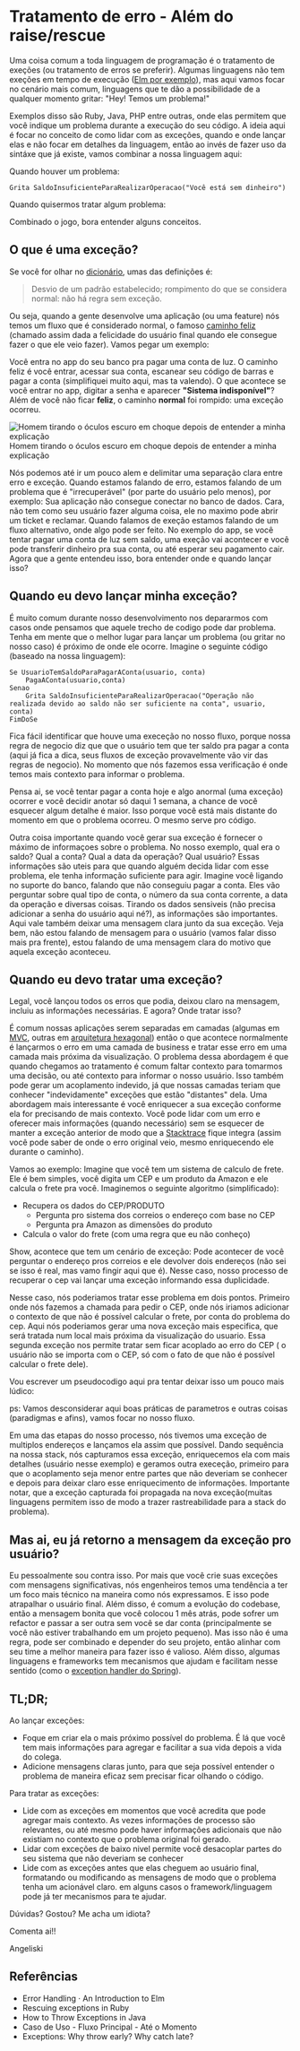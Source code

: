 # Tratamento de erro - Além do raise/rescue

Uma coisa comum a toda linguagem de programação é o tratamento de exeções (ou tratamento de erros se preferir). Algumas linguagens não tem exeções em tempo de execução ([Elm por exemplo](https://guide.elm-lang.org/error_handling/)), mas aqui vamos focar no cenário mais comum, linguagens que te dão a possibilidade de a qualquer momento gritar: "Hey! Temos um problema!"

Exemplos disso são Ruby, Java, PHP entre outras, onde elas permitem que você indique um problema durante a execução do seu código. A ideia aqui é focar no conceito de como lidar com as exceções, quando e onde lançar elas e não focar em detalhes da linguagem, então ao invés de fazer uso da sintáxe que já existe, vamos combinar a nossa linguagem aqui:

Quando houver um problema:

    Grita SaldoInsuficienteParaRealizarOperacao("Você está sem dinheiro")

Quando quisermos tratar algum problema:

Combinado o jogo, bora entender alguns conceitos.

O que é uma exceção?
--------------------

Se você for olhar no [dicionário](https://www.dicio.com.br/excecao/), umas das definições é:

> Desvio de um padrão estabelecido; rompimento do que se considera normal: não há regra sem exceção.

Ou seja, quando a gente desenvolve uma aplicação (ou uma feature) nós temos um fluxo que é considerado normal, o famoso [caminho feliz](https://www.ateomomento.com.br/caso-de-uso-fluxo-principal/) (chamado assim dada a felicidade do usuário final quando ele consegue fazer o que ele veio fazer). Vamos pegar um exemplo:

Você entra no app do seu banco pra pagar uma conta de luz. O caminho feliz é você entrar, acessar sua conta, escanear seu código de barras e pagar a conta (simplifiquei muito aqui, mas ta valendo). O que acontece se você entrar no app, digitar a senha e aparecer **"Sistema indisponível"**? Além de você não ficar **feliz**, o caminho **normal** foi rompido: uma exceção ocorreu.

![Homem tirando o óculos escuro em choque depois de entender a minha explicação](https://cdn.hashnode.com/res/hashnode/image/upload/v1660445709067/m7nqSXJNj.gif)Homem tirando o óculos escuro em choque depois de entender a minha explicação

Nós podemos até ir um pouco alem e delimitar uma separação clara entre erro e exceção. Quando estamos falando de erro, estamos falando de um problema que é "irrecuperável" (por parte do usuário pelo menos), por exemplo: Sua aplicação não consegue conectar no banco de dados. Cara, não tem como seu usuário fazer alguma coisa, ele no maximo pode abrir um ticket e reclamar. Quando falamos de exeção estamos falando de um fluxo alternativo, onde algo pode ser feito. No exemplo do app, se você tentar pagar uma conta de luz sem saldo, uma exeção vai acontecer e você pode transferir dinheiro pra sua conta, ou até esperar seu pagamento cair. Agora que a gente entendeu isso, bora entender onde e quando lançar isso?

Quando eu devo lançar minha exceção?
------------------------------------

É muito comum durante nosso desenvolvimento nos depararmos com casos onde pensamos que aquele trecho de codigo pode dar problema. Tenha em mente que o melhor lugar para lançar um problema (ou gritar no nosso caso) é próximo de onde ele ocorre. Imagine o seguinte código (baseado na nossa linguagem):

    Se UsuarioTemSaldoParaPagarAConta(usuario, conta)
    	PagaAConta(usuario,conta)
    Senao
    	Grita SaldoInsuficienteParaRealizarOperacao("Operação não realizada devido ao saldo não ser suficiente na conta", usuario, conta)
    FimDoSe

Fica fácil identificar que houve uma execeção no nosso fluxo, porque nossa regra de negocio diz que que o usuário tem que ter saldo pra pagar a conta (aqui já fica a dica, seus fluxos de exceção provavelmente vão vir das regras de negocio). No momento que nós fazemos essa verificação é onde temos mais contexto para informar o problema.

Pensa ai, se você tentar pagar a conta hoje e algo anormal (uma exceção) ocorrer e você decidir anotar só daqui 1 semana, a chance de você esquecer algum detalhe é maior. Isso porque você está mais distante do momento em que o problema ocorreu. O mesmo serve pro código.

Outra coisa importante quando você gerar sua exceção é fornecer o máximo de informaçoes sobre o problema. No nosso exemplo, qual era o saldo? Qual a conta? Qual a data da operação? Qual usuário? Essas informações são uteis para que quando alguém decida lidar com esse problema, ele tenha informação suficiente para agir. Imagine você ligando no suporte do banco, falando que não conseguiu pagar a conta. Eles vão perguntar sobre qual tipo de conta, o número da sua conta corrente, a data da operação e diversas coisas. Tirando os dados sensiveis (não precisa adicionar a senha do usuário aqui né?), as informações são importantes. Aqui vale também deixar uma mensagem clara junto da sua exceção. Veja bem, não estou falando de mensagem para o usuário (vamos falar disso mais pra frente), estou falando de uma mensagem clara do motivo que aquela exceção aconteceu.

Quando eu devo tratar uma exceção?
----------------------------------

Legal, você lançou todos os erros que podia, deixou claro na mensagem, incluiu as informações necessárias. E agora? Onde tratar isso?

É comum nossas aplicações serem separadas em camadas (algumas em [MVC](https://tableless.com.br/mvc-afinal-e-o-que/), outras em [arquitetura hexagonal](https://netflixtechblog.com/ready-for-changes-with-hexagonal-architecture-b315ec967749?source=search_post---------0)) então o que acontece normalmente é lançarmos o erro em uma camada de business e tratar esse erro em uma camada mais próxima da visualização. O problema dessa abordagem é que quando chegamos ao tratamento é comum faltar contexto para tomarmos uma decisão, ou até contexto para informar o nosso usuário. Isso também pode gerar um acoplamento indevido, já que nossas camadas teriam que conhecer "indevidamente" exceções que estão "distantes" dela. Uma abordagem mais interessante é você enriquecer a sua exceção conforme ela for precisando de mais contexto. Você pode lidar com um erro e oferecer mais informações (quando necessário) sem se esquecer de manter a exceção anterior de modo que a [Stacktrace](https://stackoverflow.com/questions/3988788/what-is-a-stack-trace-and-how-can-i-use-it-to-debug-my-application-errors) fique integra (assim você pode saber de onde o erro original veio, mesmo enriquecendo ele durante o caminho).

Vamos ao exemplo: Imagine que você tem um sistema de calculo de frete. Ele é bem simples, você digita um CEP e um produto da Amazon e ele calcula o frete pra você. Imaginemos o seguinte algoritmo (simplificado):

*   Recupera os dados do CEP/PRODUTO
    *   Pergunta pro sistema dos correios o endereço com base no CEP
    *   Pergunta pra Amazon as dimensões do produto
*   Calcula o valor do frete (com uma regra que eu não conheço)

Show, acontece que tem um cenário de exceção: Pode acontecer de você perguntar o endereço pros correios e ele devolver dois endereços (não sei se isso é real, mas vamo fingir aqui que é). Nesse caso, nosso processo de recuperar o cep vai lançar uma exceção informando essa duplicidade.

Nesse caso, nós poderiamos tratar esse problema em dois pontos. Primeiro onde nós fazemos a chamada para pedir o CEP, onde nós iriamos adicionar o contexto de que não é possível calcular o frete, por conta do problema do cep. Aqui nós poderiamos gerar uma nova exceção mais especifica, que será tratada num local mais próxima da visualização do usuario. Essa segunda exceção nos permite tratar sem ficar acoplado ao erro do CEP ( o usuário não se importa com o CEP, só com o fato de que não é possível calcular o frete dele).

Vou escrever um pseudocodigo aqui pra tentar deixar isso um pouco mais lúdico:

ps: Vamos desconsiderar aqui boas práticas de parametros e outras coisas (paradigmas e afins), vamos focar no nosso fluxo.

Em uma das etapas do nosso processo, nós tivemos uma exceção de multiplos endereços e lançamos ela assim que possível. Dando sequência na nossa stack, nós capturamos essa exceção, enriquecemos ela com mais detalhes (usuário nesse exemplo) e geramos outra execeção, primeiro para que o acoplamento seja menor entre partes que não deveriam se conhecer e depois para deixar claro esse enriquecimento de informações. Importante notar, que a exceção capturada foi propagada na nova exceção(muitas linguagens permitem isso de modo a trazer rastreabilidade para a stack do problema).

Mas ai, eu já retorno a mensagem da exceção pro usuário?
--------------------------------------------------------

Eu pessoalmente sou contra isso. Por mais que você crie suas exceções com mensagens significativas, nós engenheiros temos uma tendência a ter um foco mais técnico na maneira como nós expressamos. E isso pode atrapalhar o usuário final. Além disso, é comum a evolução do codebase, então a mensagem bonita que você colocou 1 mês atrás, pode sofrer um refactor e passar a ser outra sem você se dar conta (principalmente se você não estiver trabalhando em um projeto pequeno). Mas isso não é uma regra, pode ser combinado e depender do seu projeto, então alinhar com seu time a melhor maneira para fazer isso é valioso. Além disso, algumas linguagens e frameworks tem mecanismos que ajudam e facilitam nesse sentido (como o [exception handler do Spring](https://spring.io/blog/2013/11/01/exception-handling-in-spring-mvc)).

TL;DR;
------

Ao lançar exceções:

*   Foque em criar ela o mais próximo possível do problema. É lá que você tem mais informações para agregar e facilitar a sua vida depois a vida do colega.
*   Adicione mensagens claras junto, para que seja possível entender o problema de maneira eficaz sem precisar ficar olhando o código.

Para tratar as exceções:

*   Lide com as exceções em momentos que você acredita que pode agregar mais contexto. As vezes informações de processo são relevantes, ou até mesmo pode haver informações adicionais que não existiam no contexto que o problema original foi gerado.
*   Lidar com exceções de baixo nivel permite você desacoplar partes do seu sistema que não deveriam se conhecer
*   Lide com as exceções antes que elas cheguem ao usuário final, formatando ou modificando as mensagens de modo que o problema tenha um acionável claro. em alguns casos o framework/linguagem pode já ter mecanismos para te ajudar.

Dúvidas? Gostou? Me acha um idiota?

Comenta ai!!

Angeliski

Referências
-----------

*   Error Handling · An Introduction to Elm
*   Rescuing exceptions in Ruby
*   How to Throw Exceptions in Java
*   Caso de Uso - Fluxo Principal - Até o Momento
*   Exceptions: Why throw early? Why catch late?